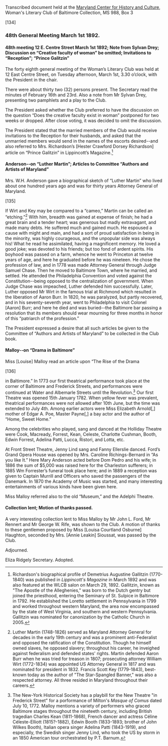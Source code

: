 Transcribed document held at the [Maryland Center for History and Culture](http://mdhs.org/), Woman's Literary Club of Baltimore Collection, MS 988, Box 3

[134]

### 48th General Meeting March 1st 1892.

#### 48th meeting 12 E. Centre Street March 1st 1892; Note from Sylvan Drey; Discussion on “Creative faculty of woman” be omitted; Invitations to “Reception”; “Prince Galitzin”

The forty eighth general meeting of the Woman’s Literary Club was held at 12 East Centre Street, on Tuesday afternoon, March 1st, 3.30 o’clock, with the President in the chair.

There were about thirty two (32) persons present. The Secretary read the minutes of February 16th and 23rd. Also a note from Mr Sylvan Drey, presenting two pamphlets and a play to the Club.

The President asked whether the Club preferred to have the discussion on the question “Does the creative faculty exist in woman” postponed for two weeks or dropped. After close voting, it was decided to omit the discussion.

The President stated that the married members of the Club would receive invitations to the Reception for their husbands, and asked that the unmarried members would send in the names of the escorts desired--and also referred to Mrs. Richardson’s [Hester Crawford Dorsey Richardson] article on “Prince Galitzin” in Lippincott’s Magazine.[^Gallitzin]
[^Gallitzin]: Richardson's biographical profile of Demetrius Augustine Gallitzin (1770-1840) was published in _Lippincott's Magazine_ in March 1892 and was also featured at the WLCB salon on March 29, 1892. Gallitzin, known as "The Apostle of the Alleghenies," was born to the Dutch gentry but joined the priesthood, entering the Seminary of St. Sulpice in Baltimore in 1792. He established the Loretto settlement in Pennsylvania in 1799 and worked throughout western Maryland, the area now encompassed by the state of West Virginia, and southern and western Pennsylvania. Gallitzin was nominated for canonization by the Catholic Church in 2005.

#### Anderson--on “Luther Martin”; Articles to Committee “Authors and Artists of Maryland”

Mrs. W.H. Anderson gave a biographical sketch of “Luther Martin” who lived about one hundred years ago and was for thirty years Attorney General of Maryland.

[135]

If Wirt and Key may be compared to a “cameo,” Martin can be called an “etching.”[^Wirt] With him, breadth was gained at expense of finish; he had a great brain and a tender heart; was generous but madly extravagant, and made many debts. He suffered much and gained much. He espoused a cause with might and main, and had a sort of proud satisfaction in being in the minority, was highly courageous, and the unpopular side was always his! What he read he assimilated, having a magnificent memory. He loved a good joke; was devoted to his friends; but too fond of ardent spirits. His boyhood was passed on a farm, whence he went to Princeton at twelve years of age, and here he graduated before he was nineteen. He chose the profession of law, and in 1778 was made Attorney General through Judge Samuel Chase. Then he moved to Baltimore Town, where he married, and settled. He attended the Philadelphia Convention and voted against the Constitution--being opposed to the centralization of government. When Judge Chase was impeached, Luther defended him successfully. Later, Luther opposed Mr Wirt in the famous trial at Richmond which resulted in the liberation of Aaron Burr. In 1820, he was paralyzed, but partly recovered, and in his seventy-seventh year, went to Philadelphia to visit Colonel [Aaron] Burr; and here he died and was buried--the Baltimore bar passing a resolution that its members should wear mourning for three months in honor of this “patriarch of the profession.”
[^Wirt]: Luther Martin (1748-1826) served as Maryland Attorney General for decades in the early 19th century and was a prominent anti-Federalist and opposed the ratification of the Constitution. Though he himself owned slaves, he opposed slavery; throughout his career, he inveighed against federalism and defended states' rights. Martin defended Aaron Burr when he was tried for treason in 1807; prosecuting attorney William Wirt (1772-1834) was appointed US Attorney General in 1817 and was nominated for president in 1832. Francis Scott Key (1779-1843), best-known today as the author of "The Star-Spangled Banner," was also a respected attorney. All three resided in Maryland throughout their careers.

The President expressed a desire that all such articles be given to the Committee of “Authors and Artists of Maryland” to be collected in the Club book.

#### Malloy--on “Drama in Baltimore”

Miss [Louise] Malloy read an article upon “The Rise of the Drama

[136]

in Baltimore.” In 1773 our first theatrical performance took place at the corner of Baltimore and Frederick Streets, and performances were continued at Water and Albemarle Streets until the Revolution.[^theater] Our first Theatre was opened 15th January 1782. When yellow fever was prevalent, theatrical performances were not allowed after 10th June, but the time was extended to July 4th. Among earlier actors were Miss Elizabeth Arnold[,] mother of Edgar A. Poe, Master Payne[,] a bay actor and the author of “Home, Sweet Home.”
[^theater]:  The New-York Historical Society has a playbill for the New Theatre "in Frederick Street" for a porformance of Milton's _Masque of Comus_ dated July 10, 1772. Malloy mentions a variety of performers who graced Baltimore stages throughout the nineteeth century, including British tragedian Charles Kean (1811-1868), French dancer and actress Céline Céleste-Elliott (1815?-1882), Edwin Booth (1833-1893; brother of John Wilkes Booth), Italian opera singer Adelina Patti (1843-1919), and especially, the Swedish singer Jenny Lind, who took the US by storm in an 1850 American tour orchestrated by P.T. Barnum.

Among the celebrities who played, sang and danced at the Holliday Theatre were Cook, Macready, Forrest, Kean, Celeste, Charlotte Cushman, Booth, Edwin Forrest, Adelina Patti, Lucca, Ristori, and Lotta, etc.

At Front Street Theatre, Jenny Lind sang and Fanny Ellerslie danced. Ford’s Grand Opera House was opened by Mrs. Caroline Richings-Bernard in “As you like It.” Here Mary Anderson acted before Dom Pedro and his wife; in 1886 the sum of $5,000 was raised here for the Charleston sufferers; in 1885 Wm Forrester’s funeral took place here; and in 1889 a reception was given to Captain Murrill and Officers who saved the passengers of the Danemark. In 1870 the Academy of Music was started, and many interesting entertainments of various kinds have been given here.

Miss Malloy referred also to the old “Museum,” and the Adelphi Theatre.

#### Collection lent; Motion of thanks passed.

A very interesting collection lent to Miss Malloy by Mr John L. Ford, Mr Rennert and Mr George W. Rife, was shown to the Club. A motion of thanks to these gentlemen proposed by Miss [Louisa Courtland Osburne] Haughton, seconded by Mrs. [Annie Leakin] Sioussat, was passed by the Club.

Adjourned.

Eliza Ridgely
Secretary.
Adopted.